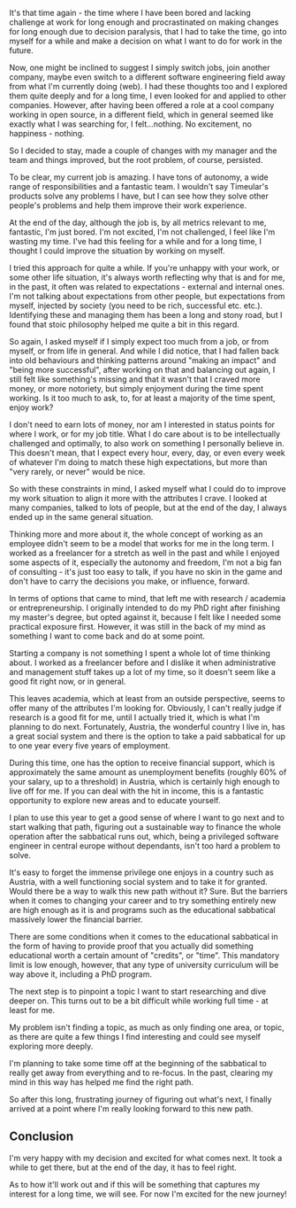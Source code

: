 It's that time again - the time where I have been bored and lacking challenge at work for long enough and procrastinated on making changes for long enough due to decision paralysis, that I had to take the time, go into myself for a while and make a decision on what I want to do for work in the future.

Now, one might be inclined to suggest I simply switch jobs, join another company, maybe even switch to a different software engineering field away from what I'm currently doing (web). I had these thoughts too and I explored them quite deeply and for a long time, I even looked for and applied to other companies. However, after having been offered a role at a cool company working in open source, in a different field, which in general seemed like exactly what I was searching for, I felt...nothing. No excitement, no happiness - nothing.

So I decided to stay, made a couple of changes with my manager and the team and things improved, but the root problem, of course, persisted.

To be clear, my current job is amazing. I have tons of autonomy, a wide range of responsibilities and a fantastic team. I wouldn't say Timeular's products solve any problems I have, but I can see how they solve other people's problems and help them improve their work experience.

At the end of the day, although the job is, by all metrics relevant to me, fantastic, I'm just bored. I'm not excited, I'm not challenged, I feel like I'm wasting my time. I've had this feeling for a while and for a long time, I thought I could improve the situation by working on myself.

I tried this approach for quite a while. If you're unhappy with your work, or some other life situation, it's always worth reflecting why that is and for me, in the past, it often was related to expectations - external and internal ones. I'm not talking about expectations from other people, but expectations from myself, injected by society (you need to be rich, successful etc. etc.). Identifying these and managing them has been a long and stony road, but I found that stoic philosophy helped me quite a bit in this regard.

So again, I asked myself if I simply expect too much from a job, or from myself, or from life in general. And while I did notice, that I had fallen back into old behaviours and thinking patterns around "making an impact" and "being more successful", after working on that and balancing out again, I still felt like something's missing and that it wasn't that I craved more money, or more notoriety, but simply enjoyment during the time spent working. Is it too much to ask, to, for at least a majority of the time spent, enjoy work?

I don't need to earn lots of money, nor am I interested in status points for where I work, or for my job title. What I do care about is to be intellectually challenged and optimally, to also work on something I personally believe in. This doesn't mean, that I expect every hour, every, day, or even every week of whatever I'm doing to match these high expectations, but more than "very rarely, or never" would be nice.

So with these constraints in mind, I asked myself what I could do to improve my work situation to align it more with the attributes I crave. I looked at many companies, talked to lots of people, but at the end of the day, I always ended up in the same general situation.

Thinking more and more about it, the whole concept of working as an employee didn't seem to be a model that works for me in the long term. I worked as a freelancer for a stretch as well in the past and while I enjoyed some aspects of it, especially the autonomy and freedom, I'm not a big fan of consulting - it's just too easy to talk, if you have no skin in the game and don't have to carry the decisions you make, or influence, forward.

In terms of options that came to mind, that left me with research / academia or entrepreneurship. I originally intended to do my PhD right after finishing my master's degree, but opted against it, because I felt like I needed some practical exposure first. However, it was still in the back of my mind as something I want to come back and do at some point.

Starting a company is not something I spent a whole lot of time thinking about. I worked as a freelancer before and I dislike it when administrative and management stuff takes up a lot of my time, so it doesn't seem like a good fit right now, or in general.

This leaves academia, which at least from an outside perspective, seems to offer many of the attributes I'm looking for. Obviously, I can't really judge if research is a good fit for me, until I actually tried it, which is what I'm planning to do next. Fortunately, Austria, the wonderful country I live in, has a great social system and there is the option to take a paid sabbatical for up to one year every five years of employment.

During this time, one has the option to receive financial support, which is approximately the same amount as unemployment benefits (roughly 60% of your salary, up to a threshold) in Austria, which is certainly high enough to live off for me. If you can deal with the hit in income, this is a fantastic opportunity to explore new areas and to educate yourself.

I plan to use this year to get a good sense of where I want to go next and to start walking that path, figuring out a sustainable way to finance the whole operation after the sabbatical runs out, which, being a privileged software engineer in central europe without dependants, isn't too hard a problem to solve.

It's easy to forget the immense privilege one enjoys in a country such as Austria, with a well functioning social system and to take it for granted. Would there be a way to walk this new path without it? Sure. But the barriers when it comes to changing your career and to try something entirely new are high enough as it is and programs such as the educational sabbatical massively lower the financial barrier.

There are some conditions when it comes to the educational sabbatical in the form of having to provide proof that you actually did something educational worth a certain amount of "credits", or "time". This mandatory limit is low enough, however, that any type of university curriculum will be way above it, including a PhD program.

The next step is to pinpoint a topic I want to start researching and dive deeper on. This turns out to be a bit difficult while working full time - at least for me.

My problem isn't finding a topic, as much as only finding one area, or topic, as there are quite a few things I find interesting and could see myself exploring more deeply.

I'm planning to take some time off at the beginning of the sabbatical to really get away from everything and to re-focus. In the past, clearing my mind in this way has helped me find the right path.

So after this long, frustrating journey of figuring out what's next, I finally arrived at a point where I'm really looking forward to this new path.

## Conclusion

I'm very happy with my decision and excited for what comes next. It took a while to get there, but at the end of the day, it has to feel right.

As to how it'll work out and if this will be something that captures my interest for a long time, we will see. For now I'm excited for the new journey!
